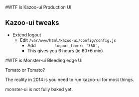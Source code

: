#WTF is Kazoo-ui
  Production UI
  
## Kazoo-ui tweaks
* Extend logout 
  * Edit ```/var/www/html/kazoo-ui/config/config.js```
    * Add ```        logout_timer: '360',```
    * This gives you 6 hours (ie 60*6 min)


#WTF is Monster-ui
  Bleeding edge UI
  
Tomato or Tomato?

The reality in 2014 is you need to run kazoo-ui for most things.

monster-ui is not fully baked yet.


